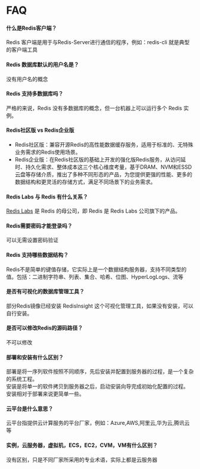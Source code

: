 # FAQ

#### 什么是Redis客户端？

Redis 客户端是用于与Redis-Server进行通信的程序，例如：redis-cli 就是典型的客户端工具

#### Redis 数据库默认的用户名是？

没有用户名的概念

#### Redis 支持多数据库吗？

严格的来说，Redis 没有多数据库的概念，但一台机器上可以运行多个 Redis 实例。

#### Redis社区版 vs Redis企业版

* Redis社区版：兼容开源Redis的高性能数据缓存服务，适用于标准的、无特殊业务需求的Redis使用场景。
* Redis企业版：在Redis社区版的基础上开发的强化版Redis服务，从访问延时、持久化需求、整体成本这三个核心维度考量，基于DRAM、NVM和ESSD云盘等存储介质，推出了多种不同形态的产品，为您提供更强的性能、更多的数据结构和更灵活的存储方式，满足不同场景下的业务需求。

#### Redis Labs 与 Redis 有什么关系？

[Redis Labs](https://redislabs.com/) 是 Redis 的母公司，即 Redis 是 Redis Labs 公司旗下的产品。

#### Redis需要密码才能登录吗？

可以无需设置密码验证

#### Redis 支持哪些数据结构？

Redis不是简单的键值存储，它实际上是一个数据结构服务器，支持不同类型的值。包括：二进制字符串、列表、集合、哈希、位图、HyperLogLogs、流等

#### 是否有可视化的数据库管理工具？

部分Redis镜像已经安装 RedisInsight 这个可视化管理工具，如果没有安装，可以自行安装。

#### 是否可以修改Redis的源码路径？

不可以修改

#### 部署和安装有什么区别？

部署是将一序列软件按照不同顺序，先后安装并配置到服务器的过程，是一个复杂的系统工程。  
安装是将单一的软件拷贝到服务器之后，启动安装向导完成初始化配置的过程。  
安装相对于部署来说更简单一些。 

#### 云平台是什么意思？

云平台指提供云计算服务的平台厂家，例如：Azure,AWS,阿里云,华为云,腾讯云等

#### 实例，云服务器，虚拟机，ECS，EC2，CVM，VM有什么区别？

没有区别，只是不同厂家所采用的专业术语，实际上都是云服务器
